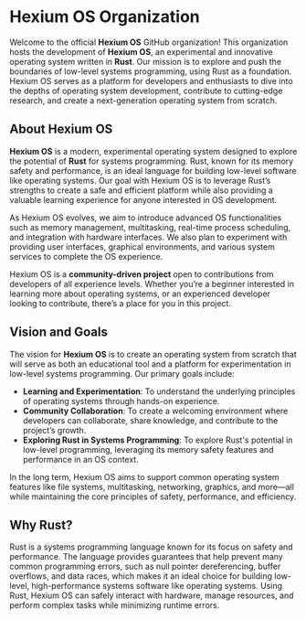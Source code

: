 # **Hexium OS Organization**

Welcome to the official **Hexium OS** GitHub organization! This organization hosts the development of **Hexium OS**, an experimental and innovative operating system written in **Rust**. Our mission is to explore and push the boundaries of low-level systems programming, using Rust as a foundation. Hexium OS serves as a platform for developers and enthusiasts to dive into the depths of operating system development, contribute to cutting-edge research, and create a next-generation operating system from scratch.

## **About Hexium OS**

**Hexium OS** is a modern, experimental operating system designed to explore the potential of **Rust** for systems programming. Rust, known for its memory safety and performance, is an ideal language for building low-level software like operating systems. Our goal with Hexium OS is to leverage Rust’s strengths to create a safe and efficient platform while also providing a valuable learning experience for anyone interested in OS development.

As Hexium OS evolves, we aim to introduce advanced OS functionalities such as memory management, multitasking, real-time process scheduling, and integration with hardware interfaces. We also plan to experiment with providing user interfaces, graphical environments, and various system services to complete the OS experience.

Hexium OS is a **community-driven project** open to contributions from developers of all experience levels. Whether you’re a beginner interested in learning more about operating systems, or an experienced developer looking to contribute, there’s a place for you in this project.

## **Vision and Goals**

The vision for **Hexium OS** is to create an operating system from scratch that will serve as both an educational tool and a platform for experimentation in low-level systems programming. Our primary goals include:

- **Learning and Experimentation**: To understand the underlying principles of operating systems through hands-on experience.
- **Community Collaboration**: To create a welcoming environment where developers can collaborate, share knowledge, and contribute to the project’s growth.
- **Exploring Rust in Systems Programming**: To explore Rust's potential in low-level programming, leveraging its memory safety features and performance in an OS context.

In the long term, Hexium OS aims to support common operating system features like file systems, multitasking, networking, graphics, and more—all while maintaining the core principles of safety, performance, and efficiency.

## **Why Rust?**

Rust is a systems programming language known for its focus on safety and performance. The language provides guarantees that help prevent many common programming errors, such as null pointer dereferencing, buffer overflows, and data races, which makes it an ideal choice for building low-level, high-performance systems software like operating systems. Using Rust, Hexium OS can safely interact with hardware, manage resources, and perform complex tasks while minimizing runtime errors.
